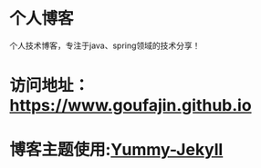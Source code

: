 # 个人博客
个人技术博客，专注于java、spring领域的技术分享！
# 访问地址：https://www.goufajin.github.io
# 博客主题使用:[Yummy-Jekyll](https://github.com/DONGChuan/Yummy-Jekyll)
